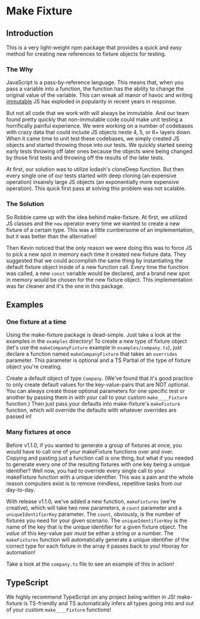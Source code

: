 # Make Fixture

## Introduction

This is a very light-weight npm package that provides a quick and easy method for creating new references to fixture objects for testing.

### The Why

JavaScript is a pass-by-reference language. This means that, when you pass a variable into a function, the function has the ability to change the original value of the variable. This can wreak all manor of havoc and writing [immutable](https://benmccormick.org/2016/06/04/what-are-mutable-and-immutable-data-structures-2) JS has exploded in popularity in recent years in response.

But not all code that we work with will always be immutable. And our team found pretty quickly that non-immutable code could make unit testing a horrifically painful experience. We were working on a number of codebases with crazy data that could include JS objects neste 4, 5, or 6+ layers down. When it came time to unit test these codebases, we simply created JS objects and started throwing those into our tests. We quickly started seeing early tests throwing off later ones because the objects were being changed by those first tests and throwing off the results of the later tests.

At first, our solution was to utilize lodash's cloneDeep function. But then every single one of our tests started with deep cloning (an expensive operation) insanely large JS objects (an exponentially more expensive operation). This quick first pass at solving this problem was not scalable.

### The Solution

So Robbie came up with the idea behind make-fixture. At first, we utilized JS classes and the `new` operator every time we wanted to create a new fixture of a certain type. This was a little cumbersome of an implementation, but it was better than the alternative!

Then Kevin noticed that the only reason we were doing this was to force JS to pick a new spot in memory each time it created new fixture data. They suggested that we could accomplish the same thing by instantiating the default fixture object inside of a new function call. Every time the function was called, a new `const` variable would be declared, and a brand new spot in memory would be chosen for the new fixture object. This implementation was far cleaner and it's the one in this package.

## Examples

### One fixture at a time

Using the make-fixture package is dead-simple. Just take a look at the examples in the `examples` directory! To create a new type of fixture object (let's use the `makeCompanyFixture` example in `examples/company.ts`), just declare a function named `makeCompanyFixture` that takes an `overrides` parameter. This parameter is optional and a TS Partial of the type of fixture object you're creating.

Create a default object of type `Company`. (We've found that it's good practice to only create default values for the key-value-pairs that are NOT optional. You can always create those optional parameters for one specific test or another by passing them in with your call to your custom `make____Fixture` function.) Then just pass your defaults into make-fixture's `makeFixture` function, which will override the defaults with whatever overrides are passed in!

### Many fixtures at once

Before v1.1.0, if you wanted to generate a group of fixtures at once, you would have to call one of your makeFixture functions over and over. Copying and pasting just a function call is one thing, but what if you needed to generate every one of the resulting fixtures with one key being a unique identifier? Well now, you had to override every single call to your makeFixture function with a unique identifier. This was a pain and the whole reason computers exist is to remove mindless, repetitive tasks from our day-to-day.

With release v1.1.0, we've added a new function, `makeFixtures` (we're creative), which will take two new parameters, a `count` parameter and a `uniqueIdentifierKey` parameter. The `count`, obviously, is the number of fixtures you need for your given scenario. The `uniqueIdentifierKey` is the name of the key that is the unique identifier for a given fixture object. The _value_ of this key-value pair _must_ be either a string or a number. The `makeFixtures` function will automatically generate a unique identifier of the correct type for each fixture in the array it passes back to you! Hooray for automation!

Take a look at the `company.ts` file to see an example of this in action!

## TypeScript

We highly recommend TypeScript on any project being written in JS! make-fixture is TS-friendly and TS automatically infers all types going into and out of your custom `make____Fixture` functions!

